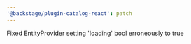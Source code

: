 ```yaml
---
'@backstage/plugin-catalog-react': patch
---
```


Fixed EntityProvider setting 'loading' bool erroneously to true
